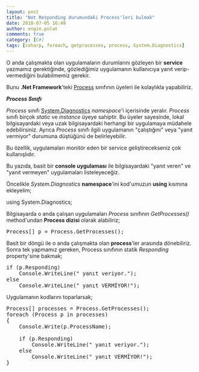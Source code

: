 ```yaml
---
layout: post
title: "Not Responding durumundaki Process'leri bulmak"
date: 2010-07-05 16:49
author: engin.polat
comments: true
category: [C#]
tags: [csharp, foreach, getprocesses, process, System.Diagnostics]
---
```

O anda çalışmakta olan uygulamaların durumlarını gözleyen bir **service** yazmamız gerektiğinde, gözlediğimiz uygulamanın kullanıcıya yanıt verip-vermediğini bulabilmemiz gerekir.

Bunu **.Net Framework**'teki <a title="MSDN: Process" href="http://msdn.microsoft.com/en-us/library/system.diagnostics.process.aspx" target="_blank">Process</a> sınıfının üyeleri ile kolaylıkla yapabiliriz.

***Process Sınıfı***

*Process* sınıfı <a title="MSDN: System.Diagnostics" href="http://msdn.microsoft.com/en-us/library/system.diagnostics.aspx" target="_blank">System.Diagnostics</a> *namespace*'i içerisinde yeralır. *Process* sınıfı birçok *static* ve *instance* üyeye sahiptir. Bu üyeler sayesinde, lokal bilgisayardaki veya uzak bilgisayardaki herhangi bir uygulamaya müdahele edebilirsiniz. Ayrıca *Process* sınıfı ilgili uygulamanın "çalıştığını" veya "yanıt vermiyor" durumuna düştüğünü de belirleyebilir.

Bu özellik, uygulamaları monitör eden bir service geliştirecekseniz çok kullanışlıdır.

Bu yazıda, basit bir **console uygulaması** ile bilgisayardaki "yanıt veren" ve "yanıt vermeyen" uygulamaları listeleyeceğiz.

Öncelikle *System.Diagnostics* **namespace**'ini kod'umuzun **using** kısmına ekleyelim;



using System.Diagnostics;</pre>

Bilgisayarda o anda çalışan uygulamaları *Process* sınıfının *GetProcesses()* method'undan **Process dizisi** olarak alabiliriz;

<pre class="brush:csharp">Process[] p = Process.GetProcesses();</pre>

Basit bir döngü ile o anda çalışmakta olan **process**'ler arasında dönebiliriz. Sonra tek yapmamız gereken, Process sınıfının statik *Responding* property'sine bakmak;

<pre class="brush:csharp">if (p.Responding)
    Console.WriteLine(" yanıt veriyor.");
else
    Console.WriteLine(" yanıt VERMİYOR!");</pre>

Uygulamanın kodlarını toparlarsak;

<pre class="brush:csharp">Process[] processes = Process.GetProcesses();
foreach (Process p in processes)
{
    Console.Write(p.ProcessName);

    if (p.Responding)
        Console.WriteLine(" yanıt veriyor.");
    else
        Console.WriteLine(" yanıt VERMİYOR!");
}


